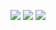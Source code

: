 ![](https://www.luffycity.com/data/knight/img/005.jpg)
![](https://www.luffycity.com/data/knight/img/006.jpg)
![](https://www.luffycity.com/data/knight/img/007.jpg)